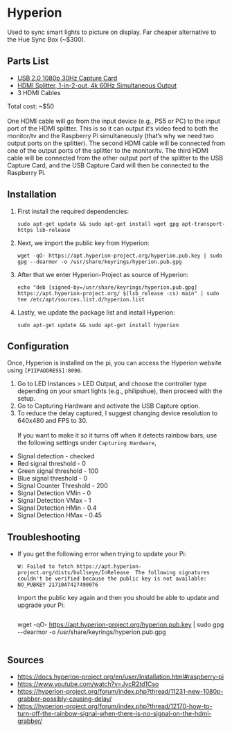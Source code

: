 # Hyperion
Used to sync smart lights to picture on display. Far cheaper alternative to the Hue Sync Box (~$300).
## Parts List
* [USB 2.0 1080p 30Hz Capture Card](https://www.amazon.ca/gp/product/B08F6ZD2RK/ref=ppx_yo_dt_b_asin_title_o00_s00?ie=UTF8&psc=1)
* [HDMI Splitter, 1-in-2-out, 4k 60Hz Simultaneous Output](https://a.co/d/fNABOwW)
* 3 HDMI Cables

Total cost: ~$50 <br><br>
One HDMI cable will go from the input device (e.g., PS5 or PC) to the input port of the HDMI splitter. This is so it can output it’s video feed to both the monitor/tv and the Raspberry Pi simultaneously (that’s why we need two output ports on the splitter). The second HDMI cable will be connected from one of the output ports of the splitter to the monitor/tv. The third HDMI cable will be connected from the other output port of the splitter to the USB Capture Card, and the USB Capture Card will then be connected to the Raspberry Pi.
## Installation
1. First install the required dependencies:
    ```
    sudo apt-get update && sudo apt-get install wget gpg apt-transport-https lsb-release
    ```
1. Next, we import the public key from Hyperion:
    ```
    wget -qO- https://apt.hyperion-project.org/hyperion.pub.key | sudo gpg --dearmor -o /usr/share/keyrings/hyperion.pub.gpg
    ```
2. After that we enter Hyperion-Project as source of Hyperion:
    ```
    echo "deb [signed-by=/usr/share/keyrings/hyperion.pub.gpg] https://apt.hyperion-project.org/ $(lsb_release -cs) main" | sudo tee /etc/apt/sources.list.d/hyperion.list
    ```
3. Lastly, we update the package list and install Hyperion:
    ```
    sudo apt-get update && sudo apt-get install hyperion
    ```
## Configuration
Once, Hyperion is installed on the pi, you can access the Hyperion website using `[PIIPADDRESS]:8090`. 
1. Go to LED Instances > LED Output, and choose the controller type depending on your smart lights (e.g., philipshue), then proceed with the setup.
2. Go to Capturing Hardware and activate the USB Capture option.
3. To reduce the delay captured, I suggest changing device resolution to 640x480 and FPS to 30.
<br><br>
If you want to make it so it turns off when it detects rainbow bars, use the following settings under `Capturing Hardware`,
* Signal detection - checked
* Red signal threshold - 0
* Green signal threshold - 100
* Blue signal threshold - 0
* Signal Counter Threshold - 200
* Signal Detection VMin - 0
* Signal Detection VMax - 1
* Signal Detection HMin - 0.4
* Signal Detection HMax - 0.45
## Troubleshooting
- If you get the following error when trying to update your Pi:
    ```
    W: Failed to fetch https://apt.hyperion-project.org/dists/bullseye/InRelease  The following signatures couldn't be verified because the public key is not available: NO_PUBKEY 21710A7427490076
    ```
    import the public key again and then you should be able to update and upgrade your Pi:
    ```
    ```
    wget -qO- https://apt.hyperion-project.org/hyperion.pub.key | sudo gpg --dearmor -o /usr/share/keyrings/hyperion.pub.gpg
    ```
    ```
## Sources
* https://docs.hyperion-project.org/en/user/Installation.html#raspberry-pi
* https://www.youtube.com/watch?v=JvcR2td1Cso
* https://hyperion-project.org/forum/index.php?thread/11231-new-1080p-grabber-possibly-causing-delay/
* https://hyperion-project.org/forum/index.php?thread/12170-how-to-turn-off-the-rainbow-signal-when-there-is-no-signal-on-the-hdmi-grabber/
